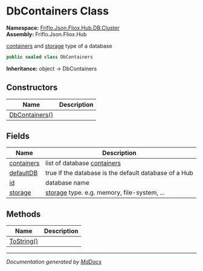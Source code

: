 ﻿<!--  
  <auto-generated>   
    The contents of this file were generated by a tool.  
    Changes to this file may be list if the file is regenerated  
  </auto-generated>   
-->

# DbContainers Class

**Namespace:** [Friflo.Json.Fliox.Hub.DB.Cluster](../index.md)  
**Assembly:** Friflo.Json.Fliox.Hub

[containers](fields/containers.md) and [storage](fields/storage.md) type of a database

```csharp
public sealed class DbContainers
```

**Inheritance:** object → DbContainers

## Constructors

| Name                                    | Description |
| --------------------------------------- | ----------- |
| [DbContainers()](constructors/index.md) |             |

## Fields

| Name                               | Description                                                       |
| ---------------------------------- | ----------------------------------------------------------------- |
| [containers](fields/containers.md) | list of database [containers](fields/containers.md)               |
| [defaultDB](fields/defaultDB.md)   | true if the database is the default database of a Hub             |
| [id](fields/id.md)                 | database name                                                     |
| [storage](fields/storage.md)       | [storage](fields/storage.md) type. e.g. memory, file\-system, ... |

## Methods

| Name                              | Description |
| --------------------------------- | ----------- |
| [ToString()](methods/ToString.md) |             |

___

*Documentation generated by [MdDocs](https://github.com/ap0llo/mddocs)*
